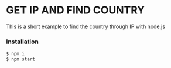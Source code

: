 # GET IP AND FIND COUNTRY
This is a short example to find the country through IP with node.js
### Installation
```sh
$ npm i
$ npm start
```